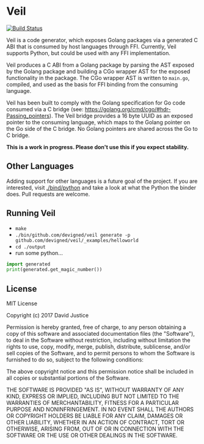 # Veil
[![Build Status](https://travis-ci.org/devigned/veil.svg?branch=feature%2Finterfaces)](https://travis-ci.org/devigned/veil)

Veil is a code generator, which exposes Golang packages via a generated C ABI that is consumed by 
host languages through FFI. Currently, Veil supports Python, but could be used with any FFI 
implementation.

Veil produces a C ABI from a Golang package by parsing the AST exposed by the Golang package 
and building a CGo wrapper AST for the exposed functionality in the package. The CGo
wrapper AST is written to `main.go`, compiled, and used as the basis for FFI binding from the 
consuming language.

Veil has been built to comply with the Golang specification for Go code consumed via a C bridge 
(see: https://golang.org/cmd/cgo/#hdr-Passing_pointers). The Veil bridge provides a 16 byte UUID as an
exposed pointer to the consuming language, which maps to the Golang pointer on the Go side of the
C bridge. No Golang pointers are shared across the Go to C bridge.

**This is a work in progress. Please don't use this if you expect stability.**

## Other Languages
Adding support for other languages is a future goal of the project. If you are interested, visit
[./bind/python](./bind/python) and take a look at what the Python the binder does. 
Pull requests are welcome.

## Running Veil
- `make`
- `./bin/github.com/devigned/veil generate -p github.com/devigned/veil/_examples/helloworld`
- `cd ./output`
- run some python...
```python
import generated
print(generated.get_magic_number())
```

## License
MIT License

Copyright (c) 2017 David Justice

Permission is hereby granted, free of charge, to any person obtaining a copy
of this software and associated documentation files (the "Software"), to deal
in the Software without restriction, including without limitation the rights
to use, copy, modify, merge, publish, distribute, sublicense, and/or sell
copies of the Software, and to permit persons to whom the Software is
furnished to do so, subject to the following conditions:

The above copyright notice and this permission notice shall be included in all
copies or substantial portions of the Software.

THE SOFTWARE IS PROVIDED "AS IS", WITHOUT WARRANTY OF ANY KIND, EXPRESS OR
IMPLIED, INCLUDING BUT NOT LIMITED TO THE WARRANTIES OF MERCHANTABILITY,
FITNESS FOR A PARTICULAR PURPOSE AND NONINFRINGEMENT. IN NO EVENT SHALL THE
AUTHORS OR COPYRIGHT HOLDERS BE LIABLE FOR ANY CLAIM, DAMAGES OR OTHER
LIABILITY, WHETHER IN AN ACTION OF CONTRACT, TORT OR OTHERWISE, ARISING FROM,
OUT OF OR IN CONNECTION WITH THE SOFTWARE OR THE USE OR OTHER DEALINGS IN THE
SOFTWARE.

